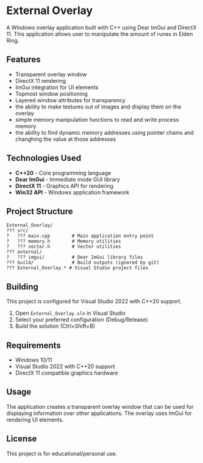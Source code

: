 # External Overlay

A Windows overlay application built with C++ using Dear ImGui and DirectX 11.
This application allows user to manipulate the amount of runes in Elden Ring.

## Features

- Transparent overlay window
- DirectX 11 rendering
- ImGui integration for UI elements
- Topmost window positioning
- Layered window attributes for transparency
- the ability to make textures out of images and display them on the overlay
- simple memory manipulation functions to read and write process memory
- the ability to find dynamic memory addresses using pointer chains and changhing the value at those addresses

## Technologies Used

- **C++20** - Core programming language
- **Dear ImGui** - Immediate mode GUI library
- **DirectX 11** - Graphics API for rendering
- **Win32 API** - Windows application framework

## Project Structure

```
External_Overlay/
??? src/
?   ??? main.cpp        # Main application entry point
?   ??? memory.h        # Memory utilities
?   ??? vector.h        # Vector utilities
??? external/
?   ??? imgui/          # Dear ImGui library files
??? build/              # Build outputs (ignored by git)
??? External_Overlay.* # Visual Studio project files
```

## Building

This project is configured for Visual Studio 2022 with C++20 support.

1. Open `External_Overlay.sln` in Visual Studio
2. Select your preferred configuration (Debug/Release)
3. Build the solution (Ctrl+Shift+B)

## Requirements

- Windows 10/11
- Visual Studio 2022 with C++20 support
- DirectX 11 compatible graphics hardware

## Usage

The application creates a transparent overlay window that can be used for displaying information over other applications. The overlay uses ImGui for rendering UI elements.

## License

This project is for educational/personal use.